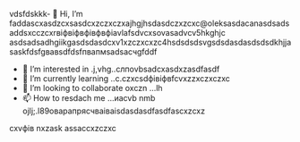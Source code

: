 vdsfdskkk- 👋 Hi, I’m faddascxasdzcxsasdcxzczxczxajhgjhsdasdczxzcxc@oleksasdacanasdsadsaddsxcczcxrвіфвіфвфівфвфіavlafsdvcxsovasadvcv5hkghjc asdsadsadhgiikgasdsdasdcxv1xzczxcxzc4hsdsdsdsvgsdsdasdasdsdsdkhjjasaskfdsfgвавsdfdsfпвапмsadsaсчgfddf
- 👀 I’m interested in .j,vhg..cлпоvbsadcxasdxzasdfasdf
- 🌱 I’m currently learning ..c.czxcsdфівіфвfcvxzzxczxczxc
- 💞️ I’m looking to collaborate oxczn ...lh
- 📫 How to resdach me ...иаcvb nmb
ojlj;.l89оварапрясчваіваіsdasdasdfasdfascxzcxz
<!---счмgfsdasdsdadasdіфвіфвфівіф
oleksandravlasova514/oleksandravlsacasovasaSASda514 is a ✨ special ✨ repsdfdsfdsfository because its `README.md` (this file) appears on your GitHub profile.xlkj
You can click the Previefkjkhhjw czxzxclink to take a look at your changes.
--->
cxvфів
nxzask
assaccxzczxc

